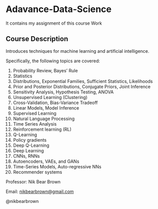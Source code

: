 # **Adavance-Data-Science**
It contains my assignment of this course Work

## Course Description

Introduces techniques for machine learning and artificial intelligence.

Specifically, the following topics are covered:
1.  Probability Review, Bayes’ Rule
2.  Statistics
3.  Distributions, Exponential Families, Sufficient Statistics, Likelihoods
4.  Prior and Posterior Distributions, Conjugate Priors, Joint Inference
5.  Sensitivity Analysis, Hypothesis Testing, ANOVA
6.  Unsupervised Learning (Clustering)
7.  Cross-Validation, Bias-Variance Tradeoff
8.  Linear Models, Model Inference
9.  Supervised Learning
10. Natural Language Processing
11. Time Series Analysis
12. Reinforcement learning (RL)
13. Q-Learning
14. Policy gradients
15. Deep Q-Learning
16. Deep Learning
17. CNNs, RNNs
18. Autoencoders, VAEs, and GANs
19. Time-Series Models, Auto-regressive NNs
20. Recommender systems


Professor: Nik Bear Brown

Email: nikbearbrown@gmail.com

@nikbearbrown

